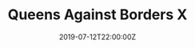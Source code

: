 ---
type: "event"
title: "Queens Against Borders X"
id: "qab-x"
date: "2019-07-12T22:00:00Z"
venue: "SO36"
description: "A performance party building solidarity with trans and queer refugees" 
link: "https://www.facebook.com/events/2179621655494107/"
---